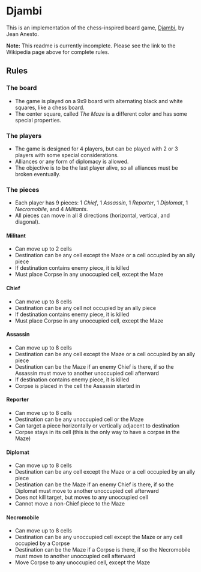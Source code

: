 # Djambi
This is an implementation of the chess-inspired board game, [Djambi][1], by Jean Anesto.

__Note:__ This readme is currently incomplete.  Please see the link to the Wikipedia page above for complete rules.

## Rules

### The board
- The game is played on a 9x9 board with alternating black and white squares, like a chess board.
- The center square, called _The Maze_ is a different color and has some special properties.

### The players
- The game is designed for 4 players, but can be played with 2 or 3 players with some special considerations.
- Alliances or any form of diplomacy is allowed.
- The objective is to be the last player alive, so all alliances must be broken eventually.

### The pieces
- Each player has 9 pieces: 1 _Chief_, 1 _Assassin_, 1 _Reporter_, 1 _Diplomat_, 1 _Necromobile_, and 4 _Militants_. 
- All pieces can move in all 8 directions (horizontal, vertical, and diagonal).

#### Militant
- Can move up to 2 cells
- Destination can be any cell except the Maze or a cell occupied by an ally piece
- If destination contains enemy piece, it is killed
- Must place Corpse in any unoccupied cell, except the Maze
	
#### Chief
- Can move up to 8 cells
- Destination can be any cell not occupied by an ally piece
- If destination contains enemy piece, it is killed
- Must place Corpse in any unoccupied cell, except the Maze

#### Assassin
- Can move up to 8 cells
- Destination can be any cell except the Maze or a cell occupied by an ally piece
- Destination can be the Maze if an enemy Chief is there, if so the Assassin must move to another unoccupied cell afterward
- If destination contains enemy piece, it is killed
- Corpse is placed in the cell the Assassin started in

#### Reporter
- Can move up to 8 cells
- Destination can be any unoccupied cell or the Maze
- Can target a piece horizontally or vertically adjacent to destination
- Corpse stays in its cell (this is the only way to have a corpse in the Maze)

#### Diplomat
- Can move up to 8 cells
- Destination can be any cell except the Maze or a cell occupied by an ally piece
- Destination can be the Maze if an enemy Chief is there, if so the Diplomat must move to another unoccupied cell afterward
- Does not kill target, but moves to any unoccupied cell
- Cannot move a non-Chief piece to the Maze

#### Necromobile
- Can move up to 8 cells
- Destination can be any unoccupied cell except the Maze or any cell occupied by a Corpse
- Destination can be the Maze if a Corpse is there, if so the Necromobile must move to another unoccupied cell afterward	
- Move Corpse to any unoccupied cell, except the Maze

 [1]: https://en.wikipedia.org/wiki/Djambi
